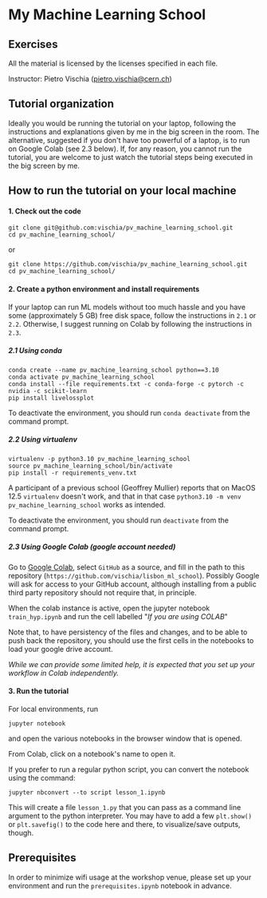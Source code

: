 # My Machine Learning School
## Exercises

All the material is licensed by the licenses specified in each file.
    
Instructor: Pietro Vischia (pietro.vischia@cern.ch)


## Tutorial organization

Ideally you would be running the tutorial on your laptop, following the instructions and explanations given by me in the big screen in the room.
The alternative, suggested if you don't have too powerful of a laptop, is to run on Google Colab (see 2.3 below).
If, for any reason, you cannot run the tutorial, you are welcome to just watch the tutorial steps being executed in the big screen by me.

## How to run the tutorial on your local machine

#### 1. Check out the code
```
git clone git@github.com:vischia/pv_machine_learning_school.git
cd pv_machine_learning_school/
```
or
```
git clone https://github.com/vischia/pv_machine_learning_school.git
cd pv_machine_learning_school/
```

#### 2. Create a python environment and install requirements

If your laptop can run ML models without too much hassle and you have some (approximately 5 GB) free disk space, follow the instructions in `2.1` or `2.2`. Otherwise, I suggest running on Colab by following the instructions in `2.3`.
    
##### 2.1 Using conda

```
conda create --name pv_machine_learning_school python==3.10
conda activate pv_machine_learning_school
conda install --file requirements.txt -c conda-forge -c pytorch -c nvidia -c scikit-learn
pip install livelossplot
```

To deactivate the environment, you should run `conda deactivate` from the command prompt.

##### 2.2 Using virtualenv

```
virtualenv -p python3.10 pv_machine_learning_school
source pv_machine_learning_school/bin/activate
pip install -r requirements_venv.txt
```

A participant of a previous school (Geoffrey Mullier) reports that on MacOS 12.5 `virtualenv` doesn't work, and that in that case `python3.10 -m venv pv_machine_learning_school` works as intended.

To deactivate the environment, you should run `deactivate` from the command prompt.

##### 2.3 Using Google Colab (google account needed)

Go to [Google Colab](https://colab.research.google.com/), select `GitHub` as a source, and fill in the path to this repository (`https://github.com/vischia/lisbon_ml_school`). Possibly Google will ask for access to your GitHub account, although installing from a public third party repository should not require that, in principle.

When the colab instance is active, open the jupyter notebook `train_hyp.ipynb` and run the cell labelled "*If you are using COLAB*"

Note that, to have persistency of the files and changes, and to be able to push back the repository, you should use the first cells in the notebooks to load your google drive account.

*While we can provide some limited help, it is expected that you set up your workflow in Colab independently.*


#### 3. Run the tutorial

For local environments, run

```
jupyter notebook
```

and open the various notebooks in the browser window that is opened.

From Colab, click on a notebook's name to open it.

If you prefer to run a regular python script, you can convert the notebook using the command:

```
jupyter nbconvert --to script lesson_1.ipynb
```

This will create a file `lesson_1.py` that you can pass as a command line argument to the python interpreter.
You may have to add a few `plt.show()` or `plt.savefig()` to the code here and there, to visualize/save outputs, though.


## Prerequisites

In order to minimize wifi usage at the workshop venue, please set up your environment and run the `prerequisites.ipynb` notebook in advance.
